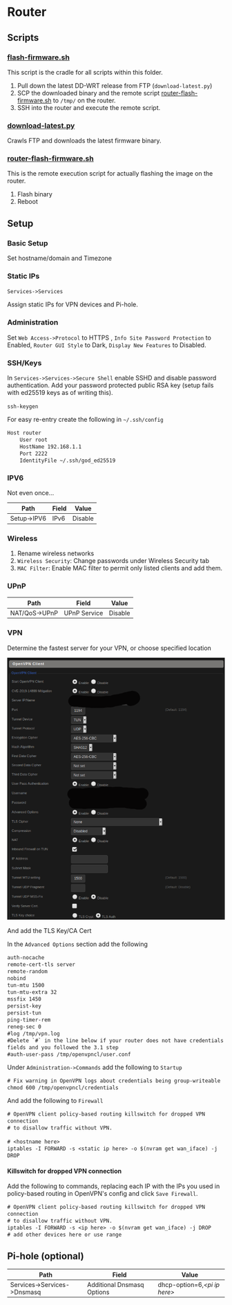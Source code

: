 # Router

## Scripts

### [flash-firmware.sh](scripts/flash-firmware.sh)

This script is the cradle for all scripts within this folder.

1. Pull down the latest DD-WRT release from FTP (`download-latest.py`)
2. SCP the downloaded binary and the remote script [router-flash-firmware.sh](router-flash-firmware.sh) to `/tmp/` on the router.
3. SSH into the router and execute the remote script.

### [download-latest.py](scripts/download-latest.py)

Crawls FTP and downloads the latest firmware binary.

### [router-flash-firmware.sh](scripts/router-flash-firmware.sh)

This is the remote execution script for actually flashing the image on the router.

1. Flash binary
2. Reboot

## Setup

### Basic Setup

Set hostname/domain and Timezone

### Static IPs

`Services->Services`

Assign static IPs for VPN devices and Pi-hole.

### Administration

Set `Web Access->Protocol` to HTTPS , `Info Site Password Protection` to Enabled, `Router GUI Style` to Dark, `Display New Features` to Disabled.

### SSH/Keys

In `Services->Services->Secure Shell` enable SSHD and disable password authentication. Add your password protected public RSA key (setup fails with ed25519 keys as of writing this).

`ssh-keygen`

For easy re-entry create the following in `~/.ssh/config`

```
Host router
	User root
	HostName 192.168.1.1
	Port 2222
	IdentityFile ~/.ssh/god_ed25519
```

### IPV6

Not even once...

Path | Field | Value
--- | --- | ---
Setup->IPV6 | IPv6 | Disable

### Wireless

1. Rename wireless networks
2. `Wireless Security`: Change passwords under Wireless Security tab
3. `MAC Filter`: Enable MAC filter to permit only listed clients and add them.

### UPnP

Path | Field | Value
--- | --- | ---
NAT/QoS->UPnP | UPnP Service | Disable

### VPN

Determine the fastest server for your VPN, or choose specified location

![](openvpn-client.png)

And add the TLS Key/CA Cert

In the `Advanced Options` section add the following

```
auth-nocache
remote-cert-tls server
remote-random
nobind
tun-mtu 1500
tun-mtu-extra 32
mssfix 1450
persist-key
persist-tun
ping-timer-rem
reneg-sec 0
#log /tmp/vpn.log
#Delete `#` in the line below if your router does not have credentials fields and you followed the 3.1 step
#auth-user-pass /tmp/openvpncl/user.conf
```

Under `Administration->Commands` add the following to `Startup`

```
# Fix warning in OpenVPN logs about credentials being group-writeable
chmod 600 /tmp/openvpncl/credentials
```

And add the following to `Firewall`

```
# OpenVPN client policy-based routing killswitch for dropped VPN connection
# to disallow traffic without VPN.

# <hostname here>
iptables -I FORWARD -s <static ip here> -o $(nvram get wan_iface) -j DROP

```

#### Killswitch for dropped VPN connection

Add the following to commands, replacing each IP with the IPs you used in policy-based routing in OpenVPN's config and click `Save Firewall`.

```
# OpenVPN client policy-based routing killswitch for dropped VPN connection
# to disallow traffic without VPN.
iptables -I FORWARD -s <ip here> -o $(nvram get wan_iface) -j DROP
# add other devices here or use range
```

## Pi-hole (optional)

Path | Field | Value
--- | --- | ---
Services->Services->Dnsmasq | Additional Dnsmasq Options | dhcp-option=6,*\<pi ip here\>*
